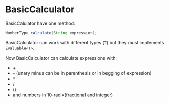 # BasicCalculator
BasicCalulator have one method:
```Java
NumberType calculate(String expression); 
```

BasicCalculator can work with different types (```T```) but they must implements ```Evaluable<T>```.

Now BasicCalculator can calculate expressions with:

* \+
* \- (unary minus can be in parenthesis or in begging of expression)
* \*
* /
* ()
* and numbers in 10-radix(fractional and integer)
